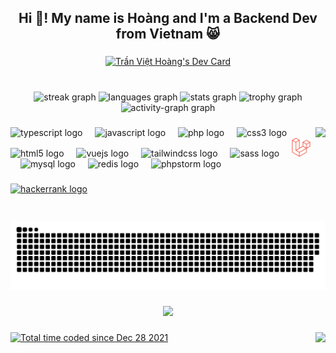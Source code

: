 <h2 align="center">Hi 👋! My name is Hoàng and I'm a Backend Dev from Vietnam 😸</h2>

###
<div align="center">
  <a href="https://app.daily.dev/shin"><img src="https://api.daily.dev/devcards/v2/izDNEbPm1DmeStenz1Ntt.png?type=default&r=d5q" width="356" alt="Trần Việt Hoàng's Dev Card"/></a>
</div>

###

###

<br clear="both">

<div align="center">
  <img src="https://streak-stats.demolab.com?user=shin202&locale=en&mode=daily&theme=onedark&hide_border=true&border_radius=5&date_format=M%20j%5B,%20Y%5D" height="150" alt="streak graph"  />
  <img src="https://github-readme-stats.vercel.app/api/top-langs?username=shin202&locale=en&hide_title=true&layout=compact&card_width=320&langs_count=5&theme=onedark&hide_border=true" height="150" alt="languages graph"  />
  <img src="https://github-readme-stats.vercel.app/api?username=shin202&hide_title=true&hide_rank=false&show_icons=true&include_all_commits=true&count_private=true&disable_animations=false&theme=onedark&locale=en&hide_border=true" height="150" alt="stats graph"  />
  <img src="https://github-profile-trophy.vercel.app?username=shin202&theme=onedark" height="150" alt="trophy graph"  />
  <img src="https://github-readme-activity-graph.vercel.app/graph?username=shin202&theme=one-dark&area=true&hide_border=true&hide_title=true" height="150" alt="activity-graph graph"  />
</div>

###

<img align="right" height="150" src="https://media2.giphy.com/media/v1.Y2lkPTc5MGI3NjExbnhqeTdqNmxlOXNsdjR3eWx3bXIzeWd6bTJ4YTRzN2w1aHh0MXV1YiZlcD12MV9pbnRlcm5hbF9naWZfYnlfaWQmY3Q9Zw/hxHuMhU5NRLIomZIuf/giphy.gif"  />

###

<div align="left">
  <img src="https://cdn.jsdelivr.net/gh/devicons/devicon/icons/typescript/typescript-original.svg" height="30" alt="typescript logo"  />
  <img width="12" />
  <img src="https://cdn.jsdelivr.net/gh/devicons/devicon/icons/javascript/javascript-original.svg" height="30" alt="javascript logo"  />
  <img width="12" />
  <img src="https://cdn.jsdelivr.net/gh/devicons/devicon/icons/php/php-original.svg" height="30" alt="php logo"  />
  <img width="12" />
  <img src="https://cdn.jsdelivr.net/gh/devicons/devicon/icons/css3/css3-original.svg" height="30" alt="css3 logo"  />
  <img width="12" />
  <img src="https://cdn.jsdelivr.net/gh/devicons/devicon/icons/html5/html5-original.svg" height="30" alt="html5 logo"  />
  <img width="12" />
  <img src="https://cdn.jsdelivr.net/gh/devicons/devicon/icons/vuejs/vuejs-original.svg" height="30" alt="vuejs logo"  />
  <img width="12" />
  <img src="https://cdn.jsdelivr.net/gh/devicons/devicon/icons/tailwindcss/tailwindcss-original-wordmark.svg" height="30" alt="tailwindcss logo"  />
  <img width="12" />
  <img src="https://cdn.jsdelivr.net/gh/devicons/devicon/icons/sass/sass-original.svg" height="30" alt="sass logo"  />
  <img width="12" />
  <img src="https://github.com/devicons/devicon/blob/v2.16.0/icons/laravel/laravel-original.svg" height="30" alt="laravel logo"  />
  <img width="12" />
  <img src="https://cdn.jsdelivr.net/gh/devicons/devicon/icons/mysql/mysql-original.svg" height="30" alt="mysql logo"  />
  <img width="12" />
  <img src="https://cdn.jsdelivr.net/gh/devicons/devicon/icons/redis/redis-original.svg" height="30" alt="redis logo"  />
  <img width="12" />
  <img src="https://cdn.jsdelivr.net/gh/devicons/devicon/icons/phpstorm/phpstorm-original.svg" height="30" alt="phpstorm logo"  />
</div>

###

<div align="left">
  <a href="https://www.hackerrank.com/profile/shin202" target="_blank">
    <img src="https://img.shields.io/static/v1?message=HackerRank&logo=hackerrank&label=&color=2EC866&logoColor=white&labelColor=&style=for-the-badge" height="35" alt="hackerrank logo"  />
  </a>
</div>

###

<br clear="both">

<img src="https://raw.githubusercontent.com/shin202/shin202/output/snake.svg" alt="Snake animation" />

###

<div align="center">
  <img src="https://spotify-recently-played-readme.vercel.app/api?user=31lkkghgfdu5h7sfons3sen6esna&unique={true|1|on|yes}"/>
</div>

###

<img align="right" src="https://visitor-badge.laobi.icu/badge?page_id=shin202.shin202&left_color=darkgreen&right_color=darkgreen"  />
<a href="https://wakatime.com/@6d0cfdfa-9827-4a2c-8d4e-751d61379782"><img src="https://wakatime.com/badge/user/6d0cfdfa-9827-4a2c-8d4e-751d61379782.svg" alt="Total time coded since Dec 28 2021" /></a>
